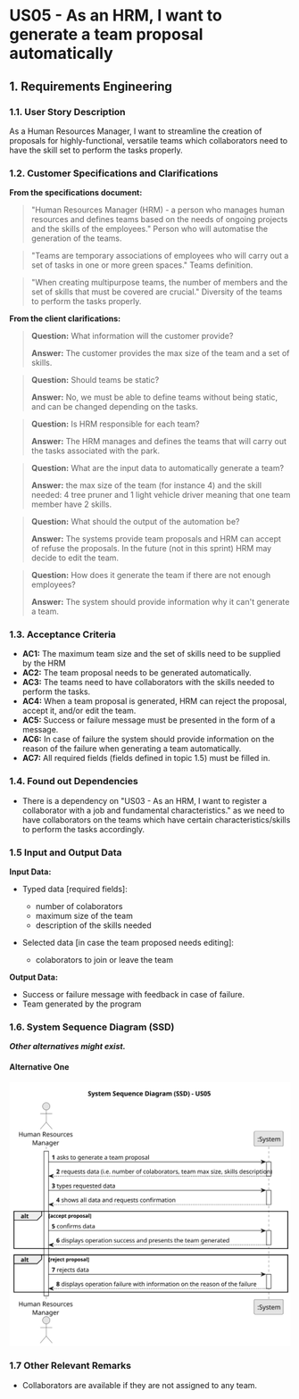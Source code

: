 # US05 - As an HRM, I want to generate a team proposal automatically

## 1. Requirements Engineering

### 1.1. User Story Description

As a Human Resources Manager, I want to streamline the creation of proposals for highly-functional, versatile teams which collaborators need to have the skill set to perform the tasks properly.

### 1.2. Customer Specifications and Clarifications

**From the specifications document:**

>   "Human Resources Manager (HRM) - a person who manages human resources and defines teams based on the needs of ongoing projects and the skills of the employees."
>   Person who will automatise the generation of the teams.

>	"Teams are temporary associations of employees who will carry out a set of tasks in one or more green spaces."
>   Teams definition.

>   "When creating multipurpose teams, the number of members and the set of skills that must be covered are crucial."
>   Diversity of the teams to perform the tasks properly.

**From the client clarifications:**

> **Question:** What information will the customer provide?
>
> **Answer:** The customer provides the max size of the team and a set of skills.

> **Question:** Should teams be static?
>
> **Answer:** No, we must be able to define teams without being static, and can be changed depending on the tasks.

> **Question:** Is HRM responsible for each team?
>
> **Answer:** The HRM manages and defines the teams that will carry out the tasks associated with the park.

> **Question:** What are the input data to automatically generate a team?
>
> **Answer:** the max size of the team (for instance 4) and the skill needed: 4 tree pruner and 1 light vehicle driver meaning that one team member have 2 skills.

> **Question:** What should the output of the automation be?
>
> **Answer:** The systems provide team proposals and HRM can accept of refuse the proposals. In the future (not in this sprint) HRM may decide to edit the team.

> **Question:** How does it generate the team if there are not enough employees?
>
> **Answer:** The system should provide information why it can't generate a team.

### 1.3. Acceptance Criteria

* **AC1:** The maximum team size and the set of skills need to be supplied by the HRM
* **AC2:** The team proposal needs to be generated automatically.
* **AC3:** The teams need to have collaborators with the skills needed to perform the tasks.
* **AC4:** When a team proposal is generated, HRM can reject the proposal, accept it, and/or edit the team.
* **AC5:** Success or failure message must be presented in the form of a message.
* **AC6:** In case of failure the system should provide information on the reason of the failure when generating a team automatically.
* **AC7:** All required fields (fields defined in topic 1.5) must be filled in.

### 1.4. Found out Dependencies

* There is a dependency on "US03 - As an HRM, I want to register a collaborator with a job and fundamental characteristics." as we need to have collaborators on the teams which have certain characteristics/skills to perform the tasks accordingly.

### 1.5 Input and Output Data

**Input Data:**

* Typed data [required fields]:
  * number of colaborators
  * maximum size of the team
  * description of the skills needed

* Selected data [in case the team proposed needs editing]:
  * colaborators to join or leave the team

**Output Data:**

* Success or failure message with feedback in case of failure.
* Team generated by the program

### 1.6. System Sequence Diagram (SSD)

**_Other alternatives might exist._**

#### Alternative One

![System Sequence Diagram - Alternative One](svg/us05-system-sequence-diagram.svg)

### 1.7 Other Relevant Remarks

* Collaborators are available if they are not assigned to any team.